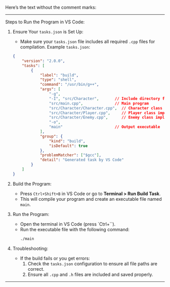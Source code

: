 Here’s the text without the comment marks:

---

Steps to Run the Program in VS Code:

1. Ensure Your `tasks.json` is Set Up:
   - Make sure your `tasks.json` file includes all required `.cpp` files for compilation.
   Example `tasks.json`:
   ```json
   {
       "version": "2.0.0",
       "tasks": [
           {
               "label": "build",
               "type": "shell",
               "command": "/usr/bin/g++",
               "args": [
                   "-g",
                   "-I", "src/Character",       // Include directory for headers
                   "src/main.cpp",              // Main program
                   "src/Character/Character.cpp",  // Character class implementation
                   "src/Character/Player.cpp",     // Player class implementation (if applicable)
                   "src/Character/Enemy.cpp",      // Enemy class implementation (if applicable)
                   "-o",
                   "main"                       // Output executable
               ],
               "group": {
                   "kind": "build",
                   "isDefault": true
               },
               "problemMatcher": ["$gcc"],
               "detail": "Generated task by VS Code"
           }
       ]
   }
   ```

2. Build the Program:
   - Press `Ctrl+Shift+B` in VS Code or go to **Terminal > Run Build Task**.
   - This will compile your program and create an executable file named `main`.

3. Run the Program:
   - Open the terminal in VS Code (press `Ctrl+``).
   - Run the executable file with the following command:
     ```bash
     ./main
     ```

4. Troubleshooting:
   - If the build fails or you get errors:
     1. Check the `tasks.json` configuration to ensure all file paths are correct.
     2. Ensure all `.cpp` and `.h` files are included and saved properly.

---